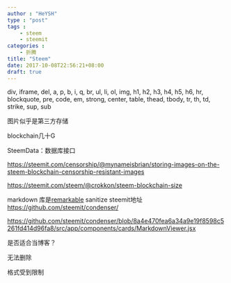 ```yaml
---
author : "HeYSH"
type : "post"
tags :
    - steem
    - steemit
categories :
    - 折腾
title: "Steem"
date: 2017-10-08T22:56:21+08:00
draft: true
---
```


div, iframe, del,
a, p, b, i, q, br, ul, li, ol, img, h1, h2, h3, h4, h5, h6, hr,
blockquote, pre, code, em, strong, center, table, thead, tbody, tr, th, td,
strike, sup, sub

图片似乎是第三方存储

blockchain几十G

SteemData：数据库接口

https://steemit.com/censorship/@mynameisbrian/storing-images-on-the-steem-blockchain-censorship-resistant-images

https://steemit.com/steem/@crokkon/steem-blockchain-size

markdown 库是[remarkable](https://github.com/jonschlinkert/remarkable)
sanitize
steemit地址 https://github.com/steemit/condenser/

https://github.com/steemit/condenser/blob/8a4e470fea6a34a9e19f8598c5261fd414d96fa8/src/app/components/cards/MarkdownViewer.jsx

是否适合当博客？

无法删除

格式受到限制
